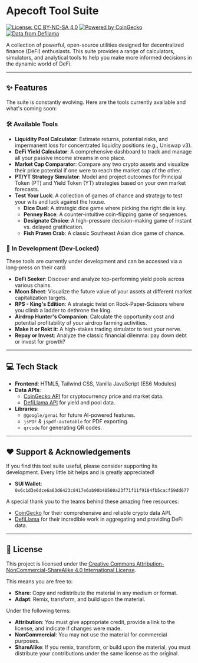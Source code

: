 # Apecoft Tool Suite

[![License: CC BY-NC-SA 4.0](https://img.shields.io/badge/License-CC%20BY--NC--SA%204.0-lightgrey.svg)](https://creativecommons.org/licenses/by-nc-sa/4.0/)
[![Powered by CoinGecko](https://img.shields.io/badge/Powered%20by-CoinGecko-brightgreen)](https://www.coingecko.com/)
[![Data from Defilama](https://img.shields.io/badge/Data%20from-DefiLlama-purple)](https://defillama.com/)

A collection of powerful, open-source utilities designed for decentralized finance (DeFi) enthusiasts. This suite provides a range of calculators, simulators, and analytical tools to help you make more informed decisions in the dynamic world of DeFi.



---

## ✨ Features

The suite is constantly evolving. Here are the tools currently available and what's coming soon:

### 🛠️ Available Tools

*   **Liquidity Pool Calculator**: Estimate returns, potential risks, and impermanent loss for concentrated liquidity positions (e.g., Uniswap v3).
*   **DeFi Yield Calculator**: A comprehensive dashboard to track and manage all your passive income streams in one place.
*   **Market Cap Comparator**: Compare any two crypto assets and visualize their price potential if one were to reach the market cap of the other.
*   **PT/YT Strategy Simulator**: Model and project outcomes for Principal Token (PT) and Yield Token (YT) strategies based on your own market forecasts.
*   **Test Your Luck**: A collection of games of chance and strategy to test your wits and luck against the house.
    *   **Dice Duel**: A strategic dice game where picking the right die is key.
    *   **Penney Race**: A counter-intuitive coin-flipping game of sequences.
    *   **Designate Choice**: A high-pressure decision-making game of instant vs. delayed gratification.
    *   **Fish Prawn Crab**: A classic Southeast Asian dice game of chance.

### 🚀 In Development (Dev-Locked)

These tools are currently under development and can be accessed via a long-press on their card:

*   **DeFi Seeker**: Discover and analyze top-performing yield pools across various chains.
*   **Moon Sheet**: Visualize the future value of your assets at different market capitalization targets.
*   **RPS - King's Edition**: A strategic twist on Rock-Paper-Scissors where you climb a ladder to dethrone the king.
*   **Airdrop Hunter's Companion**: Calculate the opportunity cost and potential profitability of your airdrop farming activities.
*   **Make it or Rekt it**: A high-stakes trading simulator to test your nerve.
*   **Repay or Invest**: Analyze the classic financial dilemma: pay down debt or invest for growth?

---

## 💻 Tech Stack

*   **Frontend**: HTML5, Tailwind CSS, Vanilla JavaScript (ES6 Modules)
*   **Data APIs**:
    *   [CoinGecko API](https://www.coingecko.com/en/api) for cryptocurrency price and market data.
    *   [DefiLlama API](https://defillama.com/docs/api) for yield and pool data.
*   **Libraries**:
    *   `@google/genai` for future AI-powered features.
    *   `jsPDF` & `jspdf-autotable` for PDF exporting.
    *   `qrcode` for generating QR codes.

---

## ❤️ Support & Acknowledgements

If you find this tool suite useful, please consider supporting its development. Every little bit helps and is greatly appreciated!

*   **SUI Wallet**: `0x6c1d3e6dce6a63d6423c8417e6ab90b40500a23f71f11f9184fb5cacf59dd677`

A special thank you to the teams behind these amazing free resources:
*   [CoinGecko](https://www.coingecko.com/) for their comprehensive and reliable crypto data API.
*   [DefiLlama](https://defillama.com/) for their incredible work in aggregating and providing DeFi data.

---

## 📜 License

This project is licensed under the [Creative Commons Attribution-NonCommercial-ShareAlike 4.0 International License](https://creativecommons.org/licenses/by-nc-sa/4.0/).

This means you are free to:
- **Share**: Copy and redistribute the material in any medium or format.
- **Adapt**: Remix, transform, and build upon the material.

Under the following terms:
- **Attribution**: You must give appropriate credit, provide a link to the license, and indicate if changes were made.
- **NonCommercial**: You may not use the material for commercial purposes.
- **ShareAlike**: If you remix, transform, or build upon the material, you must distribute your contributions under the same license as the original.

